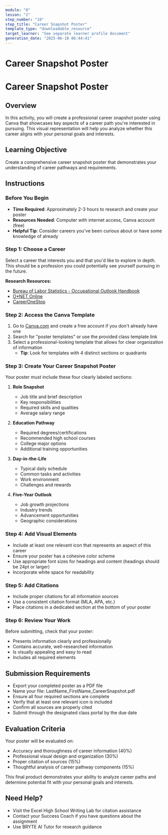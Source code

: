```yaml
---
module: "8"
lesson: "2"
step_number: "10"
step_title: "Career Snapshot Poster"
template_type: "downloadable_resource"
target_learner: "See separate learner profile document"
generation_date: "2025-06-10 06:44:41"
---
```


# Career Snapshot Poster

# Career Snapshot Poster

## Overview
In this activity, you will create a professional career snapshot poster using Canva that showcases key aspects of a career path you're interested in pursuing. This visual representation will help you analyze whether this career aligns with your personal goals and interests.

## Learning Objective
Create a comprehensive career snapshot poster that demonstrates your understanding of career pathways and requirements.

## Instructions

### Before You Begin
* **Time Required**: Approximately 2-3 hours to research and create your poster
* **Resources Needed**: Computer with internet access, Canva account (free)
* **Helpful Tip**: Consider careers you've been curious about or have some knowledge of already

### Step 1: Choose a Career
Select a career that interests you and that you'd like to explore in depth. This should be a profession you could potentially see yourself pursuing in the future.

**Research Resources:**
* [Bureau of Labor Statistics - Occupational Outlook Handbook](https://www.bls.gov/ooh/)
* [O*NET Online](https://www.onetonline.org/)
* [CareerOneStop](https://www.careeronestop.org/)

### Step 2: Access the Canva Template
1. Go to [Canva.com](https://www.canva.com/) and create a free account if you don't already have one
2. Search for "poster templates" or use the provided class template link
3. Select a professional-looking template that allows for clear organization of information
   * **Tip**: Look for templates with 4 distinct sections or quadrants

### Step 3: Create Your Career Snapshot Poster
Your poster must include these four clearly labeled sections:

1. **Role Snapshot**
   * Job title and brief description
   * Key responsibilities
   * Required skills and qualities
   * Average salary range

2. **Education Pathway**
   * Required degrees/certifications
   * Recommended high school courses
   * College major options
   * Additional training opportunities

3. **Day-in-the-Life**
   * Typical daily schedule
   * Common tasks and activities
   * Work environment
   * Challenges and rewards

4. **Five-Year Outlook**
   * Job growth projections
   * Industry trends
   * Advancement opportunities
   * Geographic considerations

### Step 4: Add Visual Elements
* Include at least one relevant icon that represents an aspect of this career
* Ensure your poster has a cohesive color scheme
* Use appropriate font sizes for headings and content (headings should be 24pt or larger)
* Incorporate white space for readability

### Step 5: Add Citations
* Include proper citations for all information sources
* Use a consistent citation format (MLA, APA, etc.)
* Place citations in a dedicated section at the bottom of your poster

### Step 6: Review Your Work
Before submitting, check that your poster:
* Presents information clearly and professionally
* Contains accurate, well-researched information
* Is visually appealing and easy to read
* Includes all required elements

## Submission Requirements
* Export your completed poster as a PDF file
* Name your file: LastName_FirstName_CareerSnapshot.pdf
* Ensure all four required sections are complete
* Verify that at least one relevant icon is included
* Confirm all sources are properly cited
* Submit through the designated class portal by the due date

## Evaluation Criteria
Your poster will be evaluated on:
* Accuracy and thoroughness of career information (40%)
* Professional visual design and organization (30%)
* Proper citation of sources (15%)
* Thoughtful analysis of career pathway components (15%)

This final product demonstrates your ability to analyze career paths and determine potential fit with your personal goals and interests.

## Need Help?
* Visit the Excel High School Writing Lab for citation assistance
* Contact your Success Coach if you have questions about the assignment
* Use BRYTE AI Tutor for research guidance